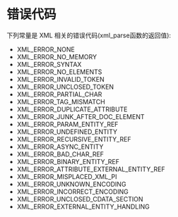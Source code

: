 错误代码
========

下列常量是 XML 相关的错误代码(<span
class="function">xml\_parse</span>函数的返回值):

-   XML\_ERROR\_NONE
-   XML\_ERROR\_NO\_MEMORY
-   XML\_ERROR\_SYNTAX
-   XML\_ERROR\_NO\_ELEMENTS
-   XML\_ERROR\_INVALID\_TOKEN
-   XML\_ERROR\_UNCLOSED\_TOKEN
-   XML\_ERROR\_PARTIAL\_CHAR
-   XML\_ERROR\_TAG\_MISMATCH
-   XML\_ERROR\_DUPLICATE\_ATTRIBUTE
-   XML\_ERROR\_JUNK\_AFTER\_DOC\_ELEMENT
-   XML\_ERROR\_PARAM\_ENTITY\_REF
-   XML\_ERROR\_UNDEFINED\_ENTITY
-   XML\_ERROR\_RECURSIVE\_ENTITY\_REF
-   XML\_ERROR\_ASYNC\_ENTITY
-   XML\_ERROR\_BAD\_CHAR\_REF
-   XML\_ERROR\_BINARY\_ENTITY\_REF
-   XML\_ERROR\_ATTRIBUTE\_EXTERNAL\_ENTITY\_REF
-   XML\_ERROR\_MISPLACED\_XML\_PI
-   XML\_ERROR\_UNKNOWN\_ENCODING
-   XML\_ERROR\_INCORRECT\_ENCODING
-   XML\_ERROR\_UNCLOSED\_CDATA\_SECTION
-   XML\_ERROR\_EXTERNAL\_ENTITY\_HANDLING
